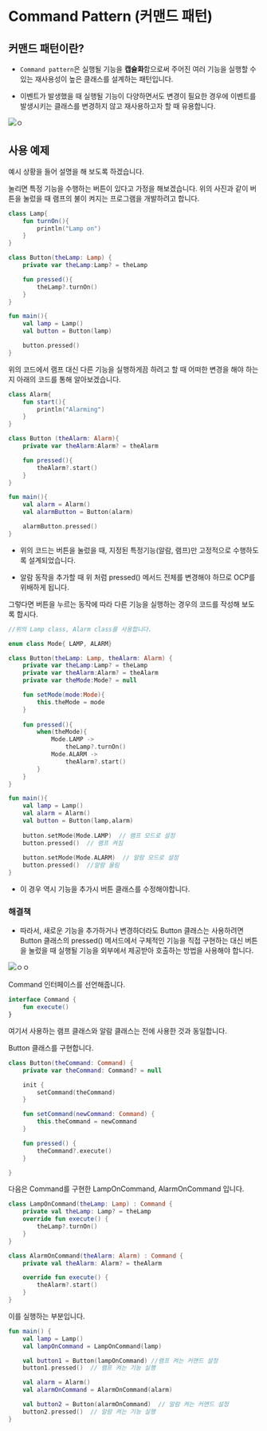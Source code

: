 # **Command Pattern (커맨드 패턴)**


## 커맨드 패턴이란? 
-  `Command pattern`은 실행될 기능을 **캡슐화**함으로써 주어진 여러 기능을 실행할 수 있는 재사용성이 높은 클래스를 설계하는 패턴입니다. 

- 이벤트가 발생했을 때 실행될 기능이 다양하면서도 변경이 필요한 경우에 이벤트를 발생시키는 클래스를 변경하지 않고 재사용하고자 할 때 유용합니다. 

![ㅇ](https://i1.daumcdn.net/thumb//R750x0/?fname=http%3A%2F%2Fcfile22.uf.tistory.com%2Fimage%2F99F1EE445B0AAF251BB69D)


## 사용 예제

예시 상황을 들어 설명을 해 보도록 하겠습니다. 

눌리면 특정 기능을 수행하는 버튼이 있다고 가정을 해보겠습니다. 위의 사진과 같이 버튼을 눌렀을 때 램프의 불이 켜지는 프로그램을 개발하려고 합니다. 

```kotlin
class Lamp{
    fun turnOn(){
        println("Lamp on")
    }
}

class Button(theLamp: Lamp) {
    private var theLamp:Lamp? = theLamp

    fun pressed(){
        theLamp?.turnOn()
    }
}

fun main(){
    val lamp = Lamp()
    val button = Button(lamp)

    button.pressed()
}
```

위의 코드에서 램프 대신 다른 기능을 실행하게끔 하려고 할 때 어떠한 변경을 해야 하는지 아래의 코드를 통해 알아보겠습니다. 

```kotlin
class Alarm{
    fun start(){
        println("Alarming")
    }
}

class Button (theAlarm: Alarm){
    private var theAlarm:Alarm? = theAlarm

    fun pressed(){
        theAlarm?.start()
    }
}

fun main(){
    val alarm = Alarm()
    val alarmButton = Button(alarm)

    alarmButton.pressed()
}
```

- 위의 코드는 버튼을 눌렀을 때, 지정된 특정기능(알람, 램프)만 고정적으로 수행하도록 설계되었습니다. 

- 알람 동작을 추가할 때 위 처럼 pressed() 메서드 전체를 변경해야 하므로 OCP를 위배하게 됩니다. 

그렇다면 버튼을 누르는 동작에 따라 다른 기능을 실행하는 경우의 코드를 작성해 보도록 합시다. 

```kotlin
//위의 Lamp class, Alarm class를 사용합니다. 

enum class Mode{ LAMP, ALARM}

class Button(theLamp: Lamp, theAlarm: Alarm) {
    private var theLamp:Lamp? = theLamp
    private var theAlarm:Alarm? = theAlarm
    private var theMode:Mode? = null

    fun setMode(mode:Mode){
        this.theMode = mode
    }
    
    fun pressed(){
        when(theMode){
            Mode.LAMP -> 
                theLamp?.turnOn()
            Mode.ALARM ->
                theAlarm?.start()
        }
    }
}

fun main(){
    val lamp = Lamp()
    val alarm = Alarm()
    val button = Button(lamp,alarm)
    
    button.setMode(Mode.LAMP)  // 램프 모드로 설정
    button.pressed()  // 램프 켜짐
    
    button.setMode(Mode.ALARM)  // 알람 모드로 설정
    button.pressed()  //알람 울림
}
```

- 이 경우 역시 기능을 추가시 버튼 클래스를 수정해야합니다. 

### 해결책

- 따라서, 새로운 기능을 추가하거나 변경하더라도 Button 클래스는 사용하려면 Button 클래스의 pressed() 메서드에서 구체적인 기능을 직접 구현하는 대신 버튼을 눌렀을 때 실행될 기능을 외부에서 제공받아 호출하는 방법을 사용해야 합니다.

![ㅇㅇ](https://gmlwjd9405.github.io/images/design-pattern-command/command-solution.png)

Command 인터페이스를 선언해줍니다. 

```kotlin
interface Command {
    fun execute()
}
```

여기서 사용하는 램프 클래스와 알람 클래스는 전에 사용한 것과 동일합니다. 

Button 클래스를 구현합니다. 
```kotlin
class Button(theCommand: Command) {
    private var theCommand: Command? = null

    init {
        setCommand(theCommand)
    }

    fun setCommand(newCommand: Command) {
        this.theCommand = newCommand
    }

    fun pressed() {
        theCommand?.execute()
    }

}
```
다음은 Command를 구현한 LampOnCommand, AlarmOnCommand 입니다. 

```kotlin
class LampOnCommand(theLamp: Lamp) : Command {
    private val theLamp: Lamp? = theLamp
    override fun execute() {
        theLamp?.turnOn()
    }
}

class AlarmOnCommand(theAlarm: Alarm) : Command {
    private val theAlarm: Alarm? = theAlarm

    override fun execute() {
        theAlarm?.start()
    }
}
```

이를 실행하는 부분입니다. 

```kotlin
fun main() {
    val lamp = Lamp()
    val lampOnCommand = LampOnCommand(lamp) 

    val button1 = Button(lampOnCommand) //램프 켜는 커맨드 설정
    button1.pressed()  // 램프 켜는 기능 실행

    val alarm = Alarm()
    val alarmOnCommand = AlarmOnCommand(alarm)

    val button2 = Button(alarmOnCommand)  // 알람 켜는 커맨드 설정
    button2.pressed()  // 알람 켜는 기능 실행
}
```